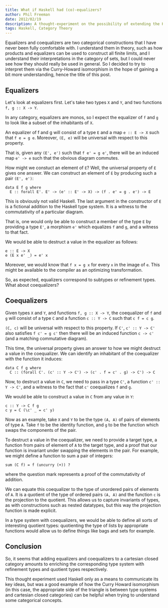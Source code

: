 ```yaml
---
title: What if Haskell had (co)-equalizers?
author: Phil Freeman
date: 2012/02/19
description: A thought-experiment on the possibility of extending the Haskell type system with equalizers and coequalizers.
tags: Haskell, Category Theory
---
```


Equalizers and coequalizers are two categorical constructions that I have never been fully comfortable with. I understand them in theory, such as how products and equalizers can be used to construct all finite limits, and I understand their interpretations in the category of sets, but I could never see how they should really be used in general. So I decided to try to interpret them via the Curry-Howard isomorphism in the hope of gaining a bit more understanding, hence the title of this post.

## Equalizers

Let\'s look at equalizers first. Let\'s take two types `X` and `Y`, and two functions `f, g :: X -> Y`.

In any category, equalizers are monos, so I expect the equalizer of `f` and `g` to look like a subset of the inhabitants of `X`.

An equalizer of f and g will consist of a type `E` and a map `e :: E -> X` such that `f e = g e`. Moreover, `(E, e)` will be universal with respect to this property.

That is, given any `(E', e')` such that `f e' = g e'`, there will be an induced map `e' -> e` such that the obvious diagram commutes.

How might we constuct an element of `E`? Well, the universal property of `E` gives one answer. We can construct an element of `E` by producing such a pair `(E', e')`:

~~~
data E f g where 
  E :: forall E'. E' -> (e' :: E' -> X) -> (f . e' = g . e') -> E
~~~

This is obviously not valid Haskell. The last argument in the constructor of `E` is a fictional addition to the Haskell type system. It is a witness to the commutativity of a particular diagram.

That is, one would only be able to construct a member of the type `E` by providing a type `E'`, a morphism `e'` which equalizes `f` and `g`, and a witness to that fact.

We would be able to destruct a value in the equalizer as follows:

~~~
e :: E -> X
e (E x e' _) = e' x
~~~

Moreover, we would know that `f x = g x` for every `x` in the image of `e`. This might be available to the compiler as an optimizing transformation.

So, as expected, equalizers correspond to subtypes or refinement types. What about coequalizers?

## Coequalizers

Given types `X` and `Y`, and functions `f, g :: X -> Y`, the coequalizer of `f` and `g` will consist of a type `C` and a function `c :: Y -> C` such that `c f = c g`.

`(C, c)` will be universal with respect to this property. If `C'`, `c' :: Y -> C'` also satisfies `f c' = g c'` then there will be an induced function `c -> c'` (and a matching commutative diagram).

This time, the universal property gives an answer to how we might destruct a value in the coequalizer. We can identify an inhabitant of the coequalizer with the function it induces:

~~~
data C f g where 
  C :: (forall C'. (c' :: Y -> C') -> (c' . f = c' . g) -> C') -> C
~~~

Now, to destruct a value in `C`, we need to pass in a type `C'`, a function `c' :: Y -> C'`, and a witness to the fact that `c'` coequalizes `f` and `g`.

We would be able to construct a value in `C` from any value in `Y`:

~~~
c :: Y -> C f g
c y = C (\c' _ = c' y)
~~~

Now as an example, take `X` and `Y` to be the type `(A, A)` of pairs of elements of type `A`. Take `f` to be the identity function, and `g` to be the function which swaps the components of the pair.

To destruct a value in the coequalizer, we need to provide a target type, a function from pairs of element of `A` to the target type, and a proof that our function is invariant under swapping the elements in the pair. For example, we might define a function to sum a pair of integers:

~~~
sum (C f) = f (uncurry (+)) ?
~~~

where the question mark represents a proof of the commutativity of addition.

We can equate this coequalizer to the type of unordered pairs of elements of `A`. It is a quotient of the type of ordered pairs `(A, A)` and the function `c` is the projection to the quotient. This allows us to capture invariants of types, as with constructions such as nested datatypes, but this way the projection function is made explicit.

In a type system with coequalizers, we would be able to define all sorts of interesting quotient types: quotienting the type of lists by appropriate functions would allow us to define things like bags and sets for example.

## Conclusion

So, it seems that adding equalizers and coequalizers to a cartesian closed category amounts to enriching the corresponding type system with refinement types and quotient types respectively.

This thought experiment used Haskell only as a means to communicate its key ideas, but was a good example of how the Curry Howard isomorphism (in this case, the appropriate side of the triangle is between type systems and cartesian closed categories) can be helpful when trying to understand some categorical concepts.

